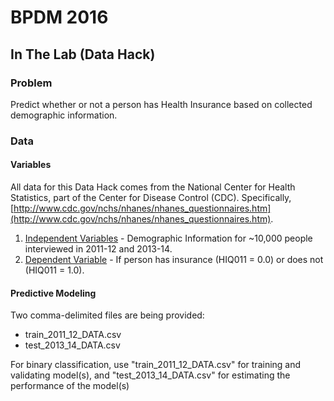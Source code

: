 # BPDM 2016

## In The Lab (Data Hack)

### Problem
Predict whether or not a person has Health Insurance based on collected demographic information.

### Data
#### Variables
All data for this Data Hack comes from the National Center for Health Statistics, part of the Center for Disease Control (CDC). Specifically, [http://www.cdc.gov/nchs/nhanes/nhanes_questionnaires.htm](http://www.cdc.gov/nchs/nhanes/nhanes_questionnaires.htm).
 1. [Independent Variables](http://wwwn.cdc.gov/Nchs/Nhanes/2011-2012/DEMO_G.htm) - Demographic Information for ~10,000 people interviewed in 2011-12 and 2013-14.
 2. [Dependent Variable](http://wwwn.cdc.gov/Nchs/Nhanes/2011-2012/HIQ_G.htm) - If person has insurance (HIQ011 = 0.0) or does not (HIQ011 = 1.0).

#### Predictive Modeling
Two comma-delimited files are being provided:
  * train_2011_12_DATA.csv
  * test_2013_14_DATA.csv

For binary classification, use "train_2011_12_DATA.csv" for training and validating model(s), and "test_2013_14_DATA.csv" for estimating the performance of the model(s)
